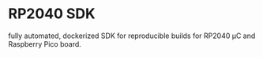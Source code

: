 # RP2040 SDK

fully automated, dockerized SDK for reproducible builds for RP2040 µC and Raspberry Pico board.
